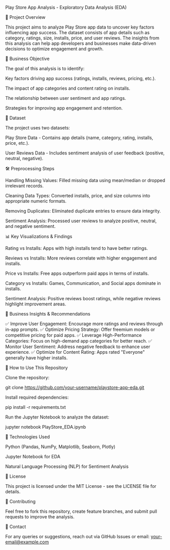 Play Store App Analysis - Exploratory Data Analysis (EDA)

📌 Project Overview

This project aims to analyze Play Store app data to uncover key factors influencing app success. The dataset consists of app details such as category, ratings, size, installs, price, and user reviews. The insights from this analysis can help app developers and businesses make data-driven decisions to optimize engagement and growth.

🎯 Business Objective

The goal of this analysis is to identify:

Key factors driving app success (ratings, installs, reviews, pricing, etc.).

The impact of app categories and content rating on installs.

The relationship between user sentiment and app ratings.

Strategies for improving app engagement and retention.

📂 Dataset

The project uses two datasets:

Play Store Data - Contains app details (name, category, rating, installs, price, etc.).

User Reviews Data - Includes sentiment analysis of user feedback (positive, neutral, negative).

🛠️ Preprocessing Steps

Handling Missing Values: Filled missing data using mean/median or dropped irrelevant records.

Cleaning Data Types: Converted installs, price, and size columns into appropriate numeric formats.

Removing Duplicates: Eliminated duplicate entries to ensure data integrity.

Sentiment Analysis: Processed user reviews to analyze positive, neutral, and negative sentiment.

📊 Key Visualizations & Findings

Rating vs Installs: Apps with high installs tend to have better ratings.

Reviews vs Installs: More reviews correlate with higher engagement and installs.

Price vs Installs: Free apps outperform paid apps in terms of installs.

Category vs Installs: Games, Communication, and Social apps dominate in installs.

Sentiment Analysis: Positive reviews boost ratings, while negative reviews highlight improvement areas.

🚀 Business Insights & Recommendations

✅ Improve User Engagement: Encourage more ratings and reviews through in-app prompts.
✅ Optimize Pricing Strategy: Offer freemium models or competitive pricing for paid apps.
✅ Leverage High-Performance Categories: Focus on high-demand app categories for better reach.
✅ Monitor User Sentiment: Address negative feedback to enhance user experience.
✅ Optimize for Content Rating: Apps rated "Everyone" generally have higher installs.

📝 How to Use This Repository

Clone the repository:

git clone https://github.com/your-username/playstore-app-eda.git

Install required dependencies:

pip install -r requirements.txt

Run the Jupyter Notebook to analyze the dataset:

jupyter notebook PlayStore_EDA.ipynb

📌 Technologies Used

Python (Pandas, NumPy, Matplotlib, Seaborn, Plotly)

Jupyter Notebook for EDA

Natural Language Processing (NLP) for Sentiment Analysis

📜 License

This project is licensed under the MIT License - see the LICENSE file for details.

🤝 Contributing

Feel free to fork this repository, create feature branches, and submit pull requests to improve the analysis.

📧 Contact

For any queries or suggestions, reach out via GitHub Issues or email: your-email@example.com

